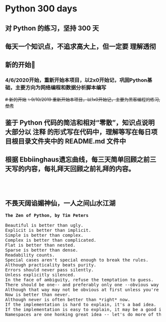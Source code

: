 # Python 300 days

## 对 Python 的练习，坚持 300 天

## 每天一个知识点，不追求高大上，但一定要 <strong>理解透彻</strong>

## 新的开始🌻

### 4/6/2020开始，重新开始本项目，以2x0开始记，巩固Python基础，主要方向为网络编程和数据分析脚本编写

~~# 新的开始~~
~~✨9/10/2019 重新开始本项目，以1x0开始记，主要为黑客编程的练习,[参考](https://github.com/xuanhun/PythonHackingBook1)~~

## 鉴于 Python 代码的简洁和相对“零散”，知识点说明大部分以 注释 的形式写在代码中，理解等写在每日项目根目录文件夹中的 README.md 文件中

## 根据 Ebbiinghaus遗忘曲线，每三天简单回顾之前三天写的内容，每礼拜天回顾之前礼拜的内容。
<br> <br/>

## 不畏天阔谄媚神仙，一人之间山水江湖

<pre>
<strong>The Zen of Python, by Tim Peters</strong>

Beautiful is better than ugly.
Explicit is better than implicit.
Simple is better than complex.
Complex is better than complicated.
Flat is better than nested.
Sparse is better than dense.
Readability counts.
Special cases aren't special enough to break the rules.
Although practicality beats purity.
Errors should never pass silently.
Unless explicitly silenced.
In the face of ambiguity, refuse the temptation to guess.
There should be one-- and preferably only one --obvious way to do it.
Although that way may not be obvious at first unless you're Dutch.
Now is better than never.
Although never is often better than *right* now.
If the implementation is hard to explain, it's a bad idea.
If the implementation is easy to explain, it may be a good idea.
Namespaces are one honking great idea -- let's do more of those!
</pre>
